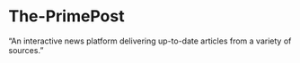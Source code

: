 # The-PrimePost
“An interactive news platform delivering up-to-date articles from a variety of sources.”
